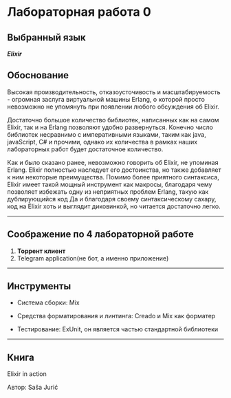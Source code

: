 # Лабораторная работа 0

## Выбранный язык
**_Elixir_**

## Обоснование

Высокая производительность, отказоусточивость и масштабируемость - огромная заслуга виртуальной машины Erlang, о которой 
просто невозможно не упомянуть при появлении любого обсуждения об Elixir.

Достаточно большое количество библиотек, написанных как на самом Elixir, так и на Erlang позволяют удобно развернуться. Конечно число библиотек несравнимо с императивными языками, таким как java, javaScript, C# и прочими, однако их количества в рамках наших лабораторных работ будет достаточное количество.

Как и было сказано ранее, невозможно говорить об Elixir, не упоминая Erlang. Elixir полностью наследует его достоинства, но также добавляет к ним некоторые преимущества. Помимо более приятного синтаксиса, Elixir имеет такой мощный инструмент как макросы, благодаря чему позволяет избежать одну из неприятных проблем Erlang, такую как дублирующийся код
Да и благодаря своему синтаксическому сахару, код на Elixir хоть и выглядит диковинкой, но читается достаточно легко.

---
## Соображение по 4 лабораторной работе
1. **Торрент клиент** 
2. Telegram application(не бот, а именно приложение)
---
## Инструменты
* Система сборки: Mix

* Средства форматирования и линтинга: Creado и Mix как форматер

* Тестирование: ExUnit, он является частью стандартной библиотеки

---
## Книга 
Elixir in action 

Автор: Saša Jurić